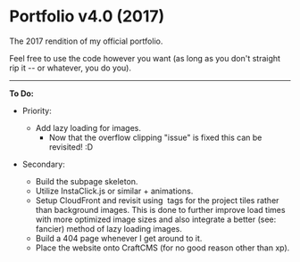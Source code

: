 # Portfolio v4.0 (2017)

The 2017 rendition of my official portfolio.

Feel free to use the code however you want (as long as you don't straight rip it -- or whatever, you do you).

***

**To Do:**

* Priority:
    * Add lazy loading for images.
        * Now that the overflow clipping "issue" is fixed this can be revisited! :D
    
* Secondary:
    * Build the subpage skeleton.
    * Utilize InstaClick.js or similar + animations.
    * Setup CloudFront and revisit using <img> tags for the project tiles rather than background images. This is done to further improve load times with more optimized image sizes and also integrate a better (see: fancier) method of lazy loading images.
    * Build a 404 page whenever I get around to it.
    * Place the website onto CraftCMS (for no good reason other than xp).
